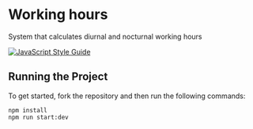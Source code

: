 # Working hours

System that calculates diurnal and nocturnal working hours

[![JavaScript Style Guide](https://cdn.rawgit.com/standard/standard/master/badge.svg)](https://github.com/standard/standard)

## Running the Project

To get started, fork the repository and then run the following commands:

    npm install
    npm run start:dev
